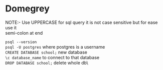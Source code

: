 # Domegrey

NOTE:-
Use UPPERCASE for sql query it is not case sensitive but for ease use it \
semi-colon at end 

`psql --version`\
`psql -U postgres` where postgres is a username\
`CREATE DATABASE school;` new database \
`\c database_name` to connect to that database\
`DROP DATABASE school;` delete whole db\

